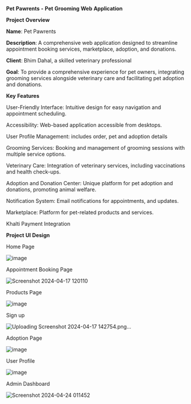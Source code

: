 ****Pet**** ****Pawrents**** ****-**** ****Pet**** ****Grooming**** ****Web**** ****Application****


**Project** **Overview**


**Name**: Pet Pawrents


**Description**: A comprehensive web application designed to streamline appointment booking services, marketplace, adoption, and donations.


**Client**: Bhim Dahal, a skilled veterinary professional


**Goal**: To provide a comprehensive experience for pet owners, integrating grooming services alongside veterinary care and facilitating pet adoption and donations.



****Key**** ****Features****


User-Friendly Interface: Intuitive design for easy navigation and appointment scheduling.


Accessibility: Web-based application accessible from desktops.


User Profile Management: includes order, pet and adoption details


Grooming Services: Booking and management of grooming sessions with multiple service options.


Veterinary Care: Integration of veterinary services, including vaccinations and health check-ups.


Adoption and Donation Center: Unique platform for pet adoption and donations, promoting animal welfare.


Notification System: Email notifications for appointments, and updates.


Marketplace: Platform for pet-related products and services.


Khalti Payment Integration




****Project**** ****UI**** ****Design****

Home Page


![image](https://github.com/Shristi245/PetPawrents/assets/137707294/ff8a565a-e682-4b70-8e67-83cf21705435)


Appointment Booking Page


![Screenshot 2024-04-17 120110](https://github.com/Shristi245/PetPawrents/assets/137707294/b226557b-9a91-47be-99c4-f638e4eeaa85)


Products Page


![image](https://github.com/Shristi245/PetPawrents/assets/137707294/28ad5b3d-2803-48b9-9e44-5621a650d101)


Sign up


![Uploading Screenshot 2024-04-17 142754.png…]()



Adoption Page


![image](https://github.com/Shristi245/PetPawrents/assets/137707294/e7a5eb56-06ad-417e-b9d7-01868880d6a9)


User Profile


![image](https://github.com/Shristi245/PetPawrents/assets/137707294/aff66ad1-f4b3-49c1-bff1-4e488ee29f39)


Admin Dashboard 


![Screenshot 2024-04-24 011452](https://github.com/Shristi245/PetPawrents/assets/137707294/8df6c834-a62c-4020-92b8-2e4c574d173f)




